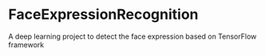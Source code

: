 # FaceExpressionRecognition
A deep learning project to detect the face expression based on TensorFlow framework
